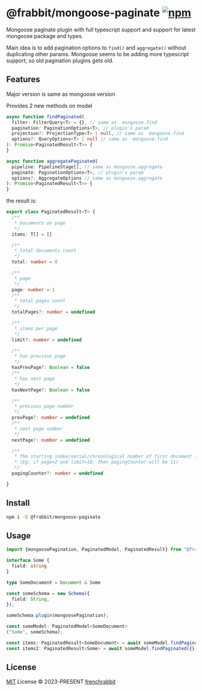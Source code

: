 # @frabbit/mongoose-paginate [![npm](https://img.shields.io/npm/v/@frabbit/mongoose-paginate.svg)](https://npmjs.com/package/@frabbit/mongoose-paginate)

Mongoose paginate plugin with full typescript support and support for latest mongoose package and types.

Main idea is to add pagination options to `find()` and `aggregate()` without duplicating other params.
Mongoose seems to be adding more typescript support, so old pagination plugins gets old.

## Features

Major version is same as mongoose version

Provides 2 new methods on model

```typescript
async function findPaginated(
  filter: FilterQuery<T> = {}, // same as  mongoose.find 
  pagination: PaginationOptions<T>, // plugin's param
  projection?: ProjectionType<T> | null, // same as  mongoose.find
  options?: QueryOptions<T> | null // same as  mongoose.find
): Promise<PaginatedResult<T>> {
}
```

```typescript
async function aggregatePaginated(
  pipeline: PipelineStage[], // same as mongoose.aggregate
  paginate: PaginationOptions<T>, // plugin's param
  options?: AggregateOptions // same as mongoose.aggregate
): Promise<PaginatedResult<T>> {
}
```

the result is:

```typescript
export class PaginatedResult<T> {
  /**
   * Documents on page
   */
  items: T[] = []

  /**
   * total documents count
   */
  total: number = 0

  /**
   * page
   */
  page: number = 1
  /**
   * total pages count
   */
  totalPages?: number = undefined

  /**
   * items per page
   */
  limit?: number = undefined

  /**
   * has previous page
   */
  hasPrevPage?: Boolean = false
  /**
   * has next page
   */
  hasNextPage?: Boolean = false

  /**
   * previous page number
   */
  prevPage?: number = undefined
  /**
   * next page number
   */
  nextPage?: number = undefined

  /**
   * The starting index/serial/chronological number of first document in current page.
   * (Eg: if page=2 and limit=10, then pagingCounter will be 11)
   */
  pagingCounter?: number = undefined

}
```

## Install

```bash
npm i -D @frabbit/mongoose-paginate
```

## Usage

```typescript
import {mongoosePagination, PaginatedModel, PaginatedResult} from "@frabbit/mongoose-paginate";

interface Some {
  field: string
}

type SomeDocument = Document & Some

const someSchema = new Schema({
  field: String,
});

someSchema.plugin(mongoosePagination);

const someModel: PaginatedModel<SomeDocument>
("Some", someSchema);

const items: PaginatedResult<SomeDocument> = await someModel.findPaginated({}, {limit: 10, page: 1})
const items2: PaginatedResult<Some> = await someModel.findPaginated({}, {limit: 10, page: 1}, {field: 1}, {lean: true})

```

## License

[MIT](./LICENSE) License © 2023-PRESENT [frenchrabbit](https://github.com/frenchrabbit)
